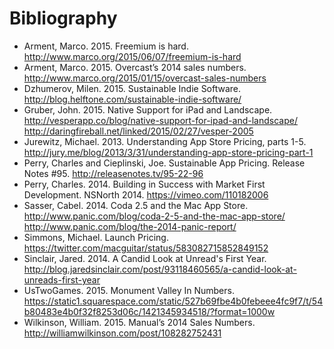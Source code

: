 # Bibliography

* Arment, Marco. 2015. Freemium is hard. http://www.marco.org/2015/06/07/freemium-is-hard
* Arment, Marco. 2015. Overcast’s 2014 sales numbers. http://www.marco.org/2015/01/15/overcast-sales-numbers
* Dzhumerov, Milen. 2015. Sustainable Indie Software. http://blog.helftone.com/sustainable-indie-software/
* Gruber, John. 2015. Native Support for iPad and Landscape. http://vesperapp.co/blog/native-support-for-ipad-and-landscape/ http://daringfireball.net/linked/2015/02/27/vesper-2005
* Jurewitz, Michael. 2013. Understanding App Store Pricing, parts 1-5. http://jury.me/blog/2013/3/31/understanding-app-store-pricing-part-1
* Perry, Charles and Cieplinski, Joe. Sustainable App Pricing. Release Notes #95. http://releasenotes.tv/95-22-96
* Perry, Charles. 2014. Building in Success with Market First Development. NSNorth 2014. https://vimeo.com/110182006
* Sasser, Cabel. 2014. Coda 2.5 and the Mac App Store. http://www.panic.com/blog/coda-2-5-and-the-mac-app-store/ http://www.panic.com/blog/the-2014-panic-report/
* Simmons, Michael. Launch Pricing. https://twitter.com/macguitar/status/583082715852849152
* Sinclair, Jared. 2014. A Candid Look at Unread's First Year. http://blog.jaredsinclair.com/post/93118460565/a-candid-look-at-unreads-first-year
* UsTwoGames. 2015. Monument Valley In Numbers. https://static1.squarespace.com/static/527b69fbe4b0febeee4fc9f7/t/54b80483e4b0f32f8253d06c/1421345934518/?format=1000w
* Wilkinson, William. 2015. Manual’s 2014 Sales Numbers. http://williamwilkinson.com/post/108282752431
